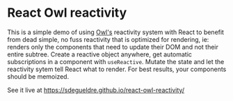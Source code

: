 # React Owl reactivity

This is a simple demo of using [Owl's](https://github.com/odoo/owl) reactivity system with React to benefit from dead simple, no fuss reactivity that is optimized for rendering, ie: renders only the components that need to update their DOM and not their entire subtree. Create a reactive object anywhere, get automatic subscriptions in a component with `useReactive`. Mutate the state and let the reactivity sytem tell React what to render. For best results, your components should be memoized.

See it live at https://sdegueldre.github.io/react-owl-reactivity/